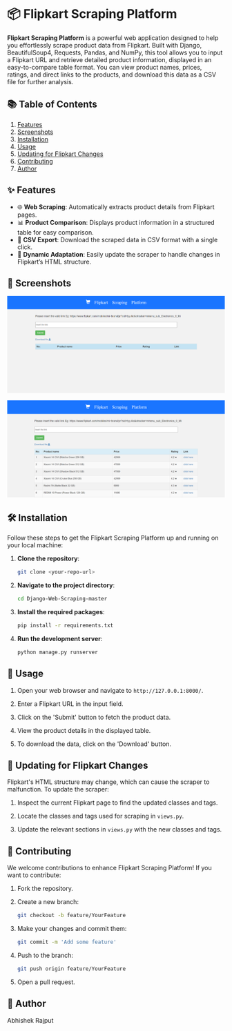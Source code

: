 # 📦 Flipkart Scraping Platform


**Flipkart Scraping Platform** is a powerful web application designed to help you effortlessly scrape product data from Flipkart. Built with Django, BeautifulSoup4, Requests, Pandas, and NumPy, this tool allows you to input a Flipkart URL and retrieve detailed product information, displayed in an easy-to-compare table format. You can view product names, prices, ratings, and direct links to the products, and download this data as a CSV file for further analysis.


## 📚 Table of Contents

1. [Features](#-features)
2. [Screenshots](#-screenshots)
3. [Installation](#-installation)
4. [Usage](#-usage)
5. [Updating for Flipkart Changes](#-updating-for-flipkart-changes)
6. [Contributing](#-contributing)
7. [Author](#-author)


## ✨ Features

- 🌐 **Web Scraping**: Automatically extracts product details from Flipkart pages.
- 📊 **Product Comparison**: Displays product information in a structured table for easy comparison.
- 📁 **CSV Export**: Download the scraped data in CSV format with a single click.
- 🔄 **Dynamic Adaptation**: Easily update the scraper to handle changes in Flipkart’s HTML structure.

## 📸 Screenshots

![](Website_Images/ss1.png)

![](Website_Images/ss2.png)

## 🛠️ Installation

Follow these steps to get the Flipkart Scraping Platform up and running on your local machine:

1. **Clone the repository**:
    ```bash
    git clone <your-repo-url>
    ```

2. **Navigate to the project directory**:
    ```bash
    cd Django-Web-Scraping-master
    ```

3. **Install the required packages**:
    ```bash
    pip install -r requirements.txt
    ```

4. **Run the development server**:
    ```bash
    python manage.py runserver
    ```

## 🌟 Usage

1. Open your web browser and navigate to `http://127.0.0.1:8000/`.

2. Enter a Flipkart URL in the input field.

3. Click on the 'Submit' button to fetch the product data.

4. View the product details in the displayed table.

5. To download the data, click on the 'Download' button.

## 🔄 Updating for Flipkart Changes

Flipkart's HTML structure may change, which can cause the scraper to malfunction. To update the scraper:

1. Inspect the current Flipkart page to find the updated classes and tags.

2. Locate the classes and tags used for scraping in `views.py`.

3. Update the relevant sections in `views.py` with the new classes and tags.

## 🤝 Contributing

We welcome contributions to enhance Flipkart Scraping Platform! If you want to contribute:

1. Fork the repository.

2. Create a new branch:
    ```bash
    git checkout -b feature/YourFeature
    ```

3. Make your changes and commit them:
    ```bash
    git commit -m 'Add some feature'
    ```

4. Push to the branch:
    ```bash
    git push origin feature/YourFeature
    ```

5. Open a pull request.
   

## 🙏 Author

Abhishek Rajput
